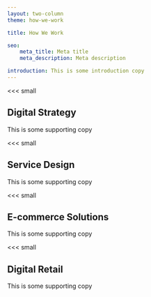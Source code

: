 ```yaml
---
layout: two-column
theme: how-we-work

title: How We Work

seo:
    meta_title: Meta title
    meta_description: Meta description

introduction: This is some introduction copy
---
```


<<< small
## Digital **Strategy**
This is some supporting copy
>>>

<<< small
## Service **Design**
This is some supporting copy
>>>

<<< small
## E-commerce **Solutions**
This is some supporting copy
>>>

<<< small
## Digital **Retail**
This is some supporting copy
>>>
